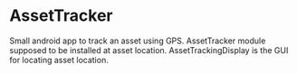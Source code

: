 # AssetTracker
Small android app to track an asset using GPS.
AssetTracker module supposed to be installed at asset location.
AssetTrackingDisplay is the GUI for locating asset location.
